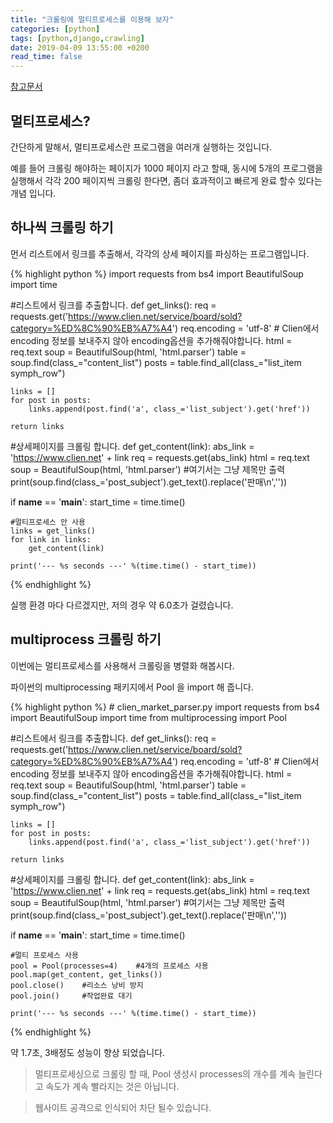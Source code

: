 ```yaml
---
title: "크롤링에 멀티프로세스를 이용해 보자"
categories: [python]
tags: [python,django,crawling]
date: 2019-04-09 13:55:00 +0200
read_time: false
---
```

[참고문서](https://beomi.github.io/gb-crawling/posts/2017-07-05-HowToMakeWebCrawler-with-Multiprocess.html)

## 멀티프로세스?
<p>간단하게 말해서, 멀티프로세스란 프로그램을 여러개 실행하는 것입니다.</p>
<p>예를 들어 크롤링 해야하는 페이지가 1000 페이지 라고 할때, 동시에 5개의 프로그램을 실행해서 각각 200 페이지씩 크롤링 한다면, 좀더 효과적이고 빠르게 완료 할수 있다는 개념 입니다.</p>

## 하나씩 크롤링 하기
<p> 먼서 리스트에서 링크를 추출해서, 각각의 상세 페이지를 파싱하는 프로그램입니다.</p>
<p>
{% highlight python %}
import requests
from bs4 import BeautifulSoup
import time

#리스트에서 링크를 추출합니다.
def get_links():
    req = requests.get('https://www.clien.net/service/board/sold?category=%ED%8C%90%EB%A7%A4')
    req.encoding = 'utf-8' # Clien에서 encoding 정보를 보내주지 않아 encoding옵션을 추가해줘야합니다.
    html = req.text
    soup = BeautifulSoup(html, 'html.parser')
    table = soup.find(class_="content_list")
    posts = table.find_all(class_="list_item symph_row")

    links = []
    for post in posts:
        links.append(post.find('a', class_='list_subject').get('href'))

    return links

#상세페이지를 크롤링 합니다.
def get_content(link):
    abs_link = 'https://www.clien.net' + link
    req = requests.get(abs_link)
    html = req.text
    soup = BeautifulSoup(html, 'html.parser')
    #여기서는 그냥 제목만 출력
    print(soup.find(class_='post_subject').get_text().replace('판매\n',''))

if __name__ == '__main__':
    start_time = time.time()

    #멀티프로세스 안 사용
    links = get_links()
    for link in links:
        get_content(link)

    print('--- %s seconds ---' %(time.time() - start_time))
{% endhighlight %}
</p>
<p> 실행 환경 마다 다르겠지만, 저의 경우 약 6.0초가 걸렸습니다. </p>

## multiprocess 크롤링 하기
<p>이번에는 멀티프로세스를 사용해서 크롤링을 병렬화 해봅시다.</p>
<p>파이썬의 multiprocessing 패키지에서 Pool 을 import 해 줍니다.</p>
<p>
{% highlight python %}
# clien_market_parser.py
import requests
from bs4 import BeautifulSoup
import time
from multiprocessing import Pool

#리스트에서 링크를 추출합니다.
def get_links():
    req = requests.get('https://www.clien.net/service/board/sold?category=%ED%8C%90%EB%A7%A4')
    req.encoding = 'utf-8' # Clien에서 encoding 정보를 보내주지 않아 encoding옵션을 추가해줘야합니다.
    html = req.text
    soup = BeautifulSoup(html, 'html.parser')
    table = soup.find(class_="content_list")
    posts = table.find_all(class_="list_item symph_row")

    links = []
    for post in posts:
        links.append(post.find('a', class_='list_subject').get('href'))

    return links

#상세페이지를 크롤링 합니다.
def get_content(link):
    abs_link = 'https://www.clien.net' + link
    req = requests.get(abs_link)
    html = req.text
    soup = BeautifulSoup(html, 'html.parser')
    #여기서는 그냥 제목만 출력
    print(soup.find(class_='post_subject').get_text().replace('판매\n',''))

if __name__ == '__main__':
    start_time = time.time()
    
    #멀티 프로세스 사용
    pool = Pool(processes=4)    #4개의 프로세스 사용
    pool.map(get_content, get_links())
    pool.close()    #리소스 낭비 방지
    pool.join()     #작업완료 대기

    print('--- %s seconds ---' %(time.time() - start_time))

{% endhighlight %}
</p>
<p>약 1.7초, 3배정도 성능이 향상 되었습니다.</p>

>멀티프로세싱으로 크롤링 할 때, Pool 생성시 processes의 개수를 계속 늘린다고 속도가 계속 빨라지는 것은 아닙니다.

>웹사이트 공격으로 인식되어 차단 될수 있습니다.
